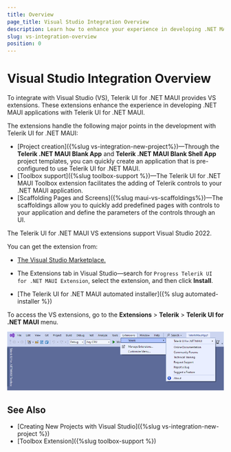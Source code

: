 ```yaml
---
title: Overview
page_title: Visual Studio Integration Overview
description: Learn how to enhance your experience in developing .NET MAUI applications with the Progress Telerik UI for .NET MAUI library.
slug: vs-integration-overview
position: 0
---
```


# Visual Studio Integration Overview

To integrate with Visual Studio (VS), Telerik UI for .NET MAUI provides VS extensions. These extensions enhance the experience in developing .NET MAUI applications with Telerik UI for .NET MAUI.

The extensions handle the following major points in the development with Telerik UI for .NET MAUI:

* [Project creation]({%slug vs-integration-new-project%})&mdash;Through the **Telerik .NET MAUI Blank App** and **Telerik .NET MAUI Blank Shell App** project templates, you can quickly create an application that is pre-configured to use Telerik UI for .NET MAUI.
* [Toolbox support]({%slug toolbox-support %})&mdash;The Telerik UI for .NET MAUI Toolbox extension facilitates the adding of Telerik controls to your .NET MAUI application.
* [Scaffolding Pages and Screens]({%slug maui-vs-scaffoldings%})&mdash;The scaffoldings allow you to quickly add predefined pages with controls to your application and define the parameters of the controls through an UI.

The Telerik UI for .NET MAUI VS extensions support Visual Studio 2022.

You can get the extension from:

* <a href="https://marketplace.visualstudio.com/items?itemName=TelerikInc.ProgressTelerikMAUIExtensions" target="_blank">The Visual Studio Marketplace.</a>

* The Extensions tab in Visual Studio&mdash;search for `Progress Telerik UI for .NET MAUI Extension`, select the extension, and then click **Install**.

* [The Telerik UI for .NET MAUI automated installer]({% slug automated-installer %})

To access the VS extensions, go to the **Extensions** > **Telerik** > **Telerik UI for .NET MAUI** menu.

![Telerik UI for .NET MAUI Visual Studio Extensions window](images/open-vs-extensions.png)

## See Also

* [Creating New Projects with Visual Studio]({%slug vs-integration-new-project %})
* [Toolbox Extension]({%slug toolbox-support %})
